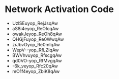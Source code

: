 # Network Activation Code
* UzlSEuyop_RejJsqAw
* aS8i4eyop_ReOIcqAw
* owakJeyop_ReOh8qAw
* QHGjFuyop_Re0WwqAw
* zrJbvOyop_Re0mIqAw
* WepV--yop_RfLZIqAw
* BWVhvuyop_RfscgqAw
* qd0VO-yop_RfMvgqAw
* -6k_veyop_Rfc20qAw
* mO1f4eyop_ZbiK8qAw